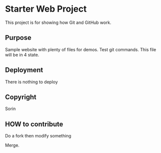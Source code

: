 # Starter Web Project

This project is for showing how Git and GitHub work.


## Purpose

Sample website with plenty of files for demos. 
Test git commands. This file will be in 4 state.

## Deployment

There is nothing to deploy

## Copyright

Sorin

## HOW to contribute

Do a fork then modify something

Merge.

